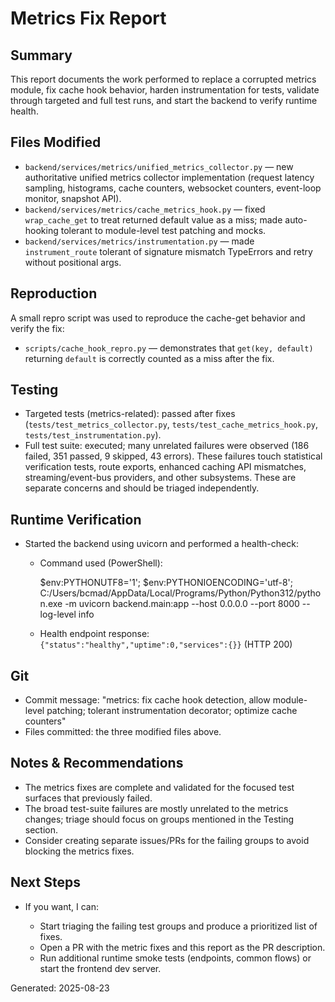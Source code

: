 # Metrics Fix Report

## Summary

This report documents the work performed to replace a corrupted metrics module, fix cache hook behavior, harden instrumentation for tests, validate through targeted and full test runs, and start the backend to verify runtime health.

## Files Modified

- `backend/services/metrics/unified_metrics_collector.py` — new authoritative unified metrics collector implementation (request latency sampling, histograms, cache counters, websocket counters, event-loop monitor, snapshot API).
- `backend/services/metrics/cache_metrics_hook.py` — fixed `wrap_cache_get` to treat returned default value as a miss; made auto-hooking tolerant to module-level test patching and mocks.
- `backend/services/metrics/instrumentation.py` — made `instrument_route` tolerant of signature mismatch TypeErrors and retry without positional args.

## Reproduction

A small repro script was used to reproduce the cache-get behavior and verify the fix:

- `scripts/cache_hook_repro.py` — demonstrates that `get(key, default)` returning `default` is correctly counted as a miss after the fix.

## Testing

- Targeted tests (metrics-related): passed after fixes (`tests/test_metrics_collector.py`, `tests/test_cache_metrics_hook.py`, `tests/test_instrumentation.py`).
- Full test suite: executed; many unrelated failures were observed (186 failed, 351 passed, 9 skipped, 43 errors). These failures touch statistical verification tests, route exports, enhanced caching API mismatches, streaming/event-bus providers, and other subsystems. These are separate concerns and should be triaged independently.

## Runtime Verification

- Started the backend using uvicorn and performed a health-check:

  - Command used (PowerShell):

    $env:PYTHONUTF8='1'; $env:PYTHONIOENCODING='utf-8'; C:/Users/bcmad/AppData/Local/Programs/Python/Python312/python.exe -m uvicorn backend.main:app --host 0.0.0.0 --port 8000 --log-level info

  - Health endpoint response: `{"status":"healthy","uptime":0,"services":{}}` (HTTP 200)

## Git

- Commit message: "metrics: fix cache hook detection, allow module-level patching; tolerant instrumentation decorator; optimize cache counters"
- Files committed: the three modified files above.

## Notes & Recommendations

- The metrics fixes are complete and validated for the focused test surfaces that previously failed.
- The broad test-suite failures are mostly unrelated to the metrics changes; triage should focus on groups mentioned in the Testing section.
- Consider creating separate issues/PRs for the failing groups to avoid blocking the metrics fixes.

## Next Steps

- If you want, I can:

  - Start triaging the failing test groups and produce a prioritized list of fixes.
  - Open a PR with the metric fixes and this report as the PR description.
  - Run additional runtime smoke tests (endpoints, common flows) or start the frontend dev server.


Generated: 2025-08-23
